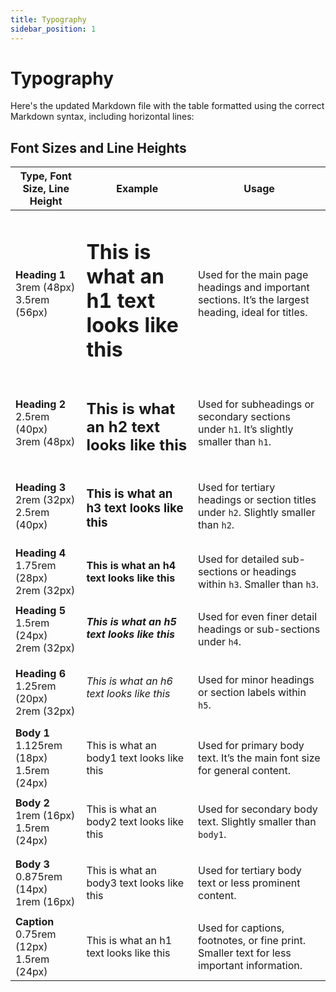 ```yaml
---
title: Typography
sidebar_position: 1
---
```


# Typography

Here's the updated Markdown file with the table formatted using the correct Markdown syntax, including horizontal lines:


## Font Sizes and Line Heights

| **Type, Font Size, Line Height**              | **Example**                                      | **Usage**                                                                                                      |
|-----------------------------------------------|--------------------------------------------------|----------------------------------------------------------------------------------------------------------------|
| **Heading 1**<br/>3rem (48px)<br/>3.5rem (56px) | <h1>This is what an h1 text looks like  this </h1>           | Used for the main page headings and important sections. It’s the largest heading, ideal for titles.              |
| **Heading 2**<br/>2.5rem (40px)<br/>3rem (48px)  | <h2>This is what an h2 text looks like  this </h2>             | Used for subheadings or secondary sections under `h1`. It’s slightly smaller than `h1`.                         |
| **Heading 3**<br/>2rem (32px)<br/>2.5rem (40px)  | <h3>This is what an h3 text looks like  this </h3>             | Used for tertiary headings or section titles under `h2`. Slightly smaller than `h2`.                            |
| **Heading 4**<br/>1.75rem (28px)<br/>2rem (32px) | <h4>This is what an h4 text looks like  this </h4>             | Used for detailed sub-sections or headings within `h3`. Smaller than `h3`.                                      |
| **Heading 5**<br/>1.5rem (24px)<br/>2rem (32px)  | <h5>This is what an h5 text looks like  this </h5>             | Used for even finer detail headings or sub-sections under `h4`.                                               |
| **Heading 6**<br/>1.25rem (20px)<br/>2rem (32px) | <h6>This is what an h6 text looks like  this </h6>             | Used for minor headings or section labels within `h5`.                                                        |
| **Body 1**<br/>1.125rem (18px)<br/>1.5rem (24px)| <p className="body1">This is what an body1 text looks like  this </p>           | Used for primary body text. It’s the main font size for general content.                                        |
| **Body 2**<br/>1rem (16px)<br/>1.5rem (24px)   | <p className="body2"> This is what an body2 text looks like  this </p>           | Used for secondary body text. Slightly smaller than `body1`.                                                   |
| **Body 3**<br/>0.875rem (14px)<br/>1rem (16px)| <p className="body3">This is what an body3 text looks like  this </p>           | Used for tertiary body text or less prominent content.                                                         |
| **Caption**<br/>0.75rem (12px)<br/>1.5rem (24px)| <p className="caption">This is what an h1 text looks like  this </p>         | Used for captions, footnotes, or fine print. Smaller text for less important information.                       |
